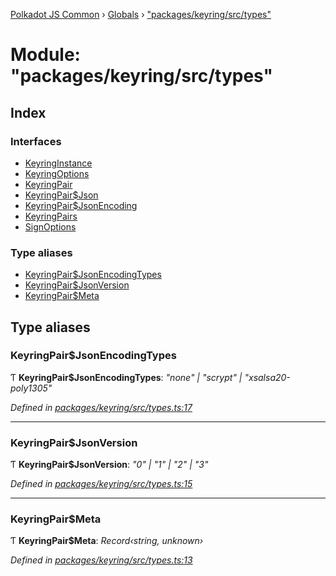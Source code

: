 [Polkadot JS Common](../README.md) › [Globals](../globals.md) › ["packages/keyring/src/types"](_packages_keyring_src_types_.md)

# Module: "packages/keyring/src/types"

## Index

### Interfaces

* [KeyringInstance](../interfaces/_packages_keyring_src_types_.keyringinstance.md)
* [KeyringOptions](../interfaces/_packages_keyring_src_types_.keyringoptions.md)
* [KeyringPair](../interfaces/_packages_keyring_src_types_.keyringpair.md)
* [KeyringPair$Json](../interfaces/_packages_keyring_src_types_.keyringpair_json.md)
* [KeyringPair$JsonEncoding](../interfaces/_packages_keyring_src_types_.keyringpair_jsonencoding.md)
* [KeyringPairs](../interfaces/_packages_keyring_src_types_.keyringpairs.md)
* [SignOptions](../interfaces/_packages_keyring_src_types_.signoptions.md)

### Type aliases

* [KeyringPair$JsonEncodingTypes](_packages_keyring_src_types_.md#keyringpairjsonencodingtypes)
* [KeyringPair$JsonVersion](_packages_keyring_src_types_.md#keyringpairjsonversion)
* [KeyringPair$Meta](_packages_keyring_src_types_.md#keyringpairmeta)

## Type aliases

###  KeyringPair$JsonEncodingTypes

Ƭ **KeyringPair$JsonEncodingTypes**: *"none" | "scrypt" | "xsalsa20-poly1305"*

*Defined in [packages/keyring/src/types.ts:17](https://github.com/polkadot-js/common/blob/e5dd55e4/packages/keyring/src/types.ts#L17)*

___

###  KeyringPair$JsonVersion

Ƭ **KeyringPair$JsonVersion**: *"0" | "1" | "2" | "3"*

*Defined in [packages/keyring/src/types.ts:15](https://github.com/polkadot-js/common/blob/e5dd55e4/packages/keyring/src/types.ts#L15)*

___

###  KeyringPair$Meta

Ƭ **KeyringPair$Meta**: *Record‹string, unknown›*

*Defined in [packages/keyring/src/types.ts:13](https://github.com/polkadot-js/common/blob/e5dd55e4/packages/keyring/src/types.ts#L13)*
